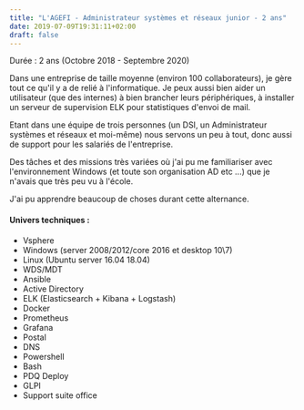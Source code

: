 ```yaml
---
title: "L'AGEFI - Administrateur systèmes et réseaux junior - 2 ans"
date: 2019-07-09T19:31:11+02:00
draft: false
---
```

Durée : 2 ans (Octobre 2018 - Septembre 2020)

Dans une entreprise de taille moyenne (environ 100 collaborateurs), je gère tout ce qu'il y a de relié à l'informatique. Je peux aussi bien aider un utilisateur (que des internes) à bien brancher leurs périphériques, à installer un serveur de supervision ELK pour statistiques d'envoi de mail.

Etant dans une équipe de trois personnes (un DSI, un Administrateur systèmes et réseaux et moi-même) nous servons un peu à tout, donc aussi de support pour les salariés de l'entreprise.

Des tâches et des missions très variées où j'ai pu me familiariser avec l'environnement Windows (et toute son organisation AD etc ...) que je n'avais que très peu vu à l'école.

J'ai pu apprendre beaucoup de choses durant cette alternance.

#### Univers techniques :
* Vsphere
* Windows (server 2008/2012/core 2016 et desktop 10\7)
* Linux (Ubuntu server 16.04 18.04)
* WDS/MDT
* Ansible
* Active Directory
* ELK (Elasticsearch + Kibana + Logstash)
* Docker
* Prometheus
* Grafana
* Postal
* DNS
* Powershell
* Bash
* PDQ Deploy
* GLPI
* Support suite office
